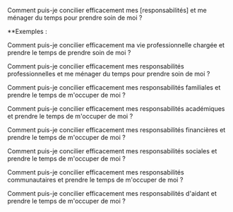 Comment puis-je concilier efficacement mes [responsabilités] et me ménager du temps pour prendre soin de moi ?

**Exemples :

Comment puis-je concilier efficacement ma vie professionnelle chargée et prendre le temps de prendre soin de moi ?

Comment puis-je concilier efficacement mes responsabilités professionnelles et me ménager du temps pour prendre soin de moi ?

Comment puis-je concilier efficacement mes responsabilités familiales et prendre le temps de m'occuper de moi ?

Comment puis-je concilier efficacement mes responsabilités académiques et prendre le temps de m'occuper de moi ?

Comment puis-je concilier efficacement mes responsabilités financières et prendre le temps de m'occuper de moi ?

Comment puis-je concilier efficacement mes responsabilités sociales et prendre le temps de m'occuper de moi ?

Comment puis-je concilier efficacement mes responsabilités communautaires et prendre le temps de m'occuper de moi ?

Comment puis-je concilier efficacement mes responsabilités d'aidant et prendre le temps de m'occuper de moi ?